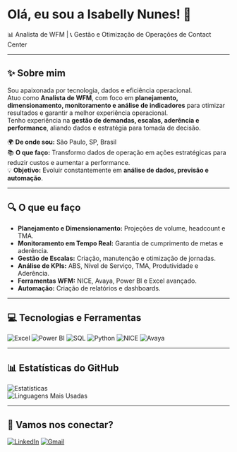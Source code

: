 # Olá, eu sou a Isabelly Nunes! 👋  
📊 Analista de WFM | 📞 Gestão e Otimização de Operações de Contact Center

---

## ✨ Sobre mim
Sou apaixonada por tecnologia, dados e eficiência operacional.  
Atuo como **Analista de WFM**, com foco em **planejamento, dimensionamento, monitoramento e análise de indicadores** para otimizar resultados e garantir a melhor experiência operacional.  
Tenho experiência na **gestão de demandas, escalas, aderência e performance**, aliando dados e estratégia para tomada de decisão.

🌍 **De onde sou:** São Paulo, SP, Brasil  
📚 **O que faço:** Transformo dados de operação em ações estratégicas para reduzir custos e aumentar a performance.  
💡 **Objetivo:** Evoluir constantemente em **análise de dados, previsão e automação**.

---

## 🔍 O que eu faço
- **Planejamento e Dimensionamento:** Projeções de volume, headcount e TMA.  
- **Monitoramento em Tempo Real:** Garantia de cumprimento de metas e aderência.  
- **Gestão de Escalas:** Criação, manutenção e otimização de jornadas.  
- **Análise de KPIs:** ABS, Nível de Serviço, TMA, Produtividade e Aderência.  
- **Ferramentas WFM:** NICE, Avaya, Power BI e Excel avançado.  
- **Automação:** Criação de relatórios e dashboards.  

---

## 💻 Tecnologias e Ferramentas
![Excel](https://img.shields.io/badge/-Excel-217346?logo=microsoft-excel&logoColor=fff)
![Power BI](https://img.shields.io/badge/-Power%20BI-F2C811?logo=powerbi&logoColor=000)
![SQL](https://img.shields.io/badge/-SQL-4479A1?logo=database&logoColor=fff)
![Python](https://img.shields.io/badge/-Python-3776AB?logo=python&logoColor=fff)
![NICE](https://img.shields.io/badge/-NICE-000?logoColor=fff)
![Avaya](https://img.shields.io/badge/-Avaya-CC0000?logoColor=fff)

---

## 📊 Estatísticas do GitHub
![Estatísticas](https://github-readme-stats.vercel.app/api?username=isabelly-nunes&show_icons=true&theme=dracula)  
![Linguagens Mais Usadas](https://github-readme-stats.vercel.app/api/top-langs/?username=isabelly-nunes&layout=compact&theme=dracula)

---

## 📱 Vamos nos conectar?
[![LinkedIn](https://img.shields.io/badge/LinkedIn-blue)](https://www.linkedin.com/in/isabelly-nunes/)
[![Gmail](https://img.shields.io/badge/-Gmail-D14836?logo=gmail&logoColor=fff)](mailto:isanunes259@gmail.com)



